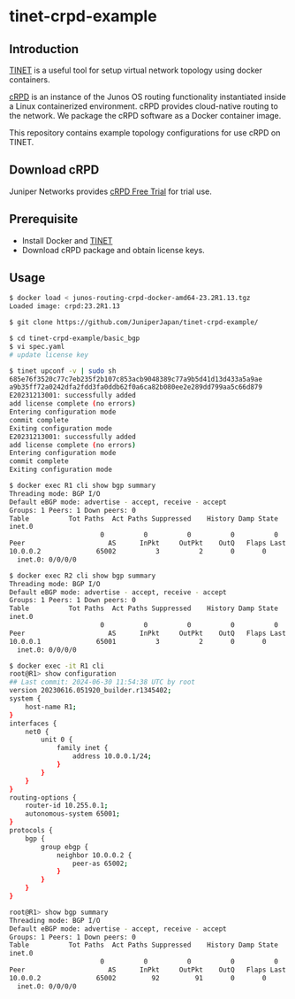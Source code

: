 # tinet-crpd-example
## Introduction

[TINET](https://github.com/tinynetwork/tinet) is a useful tool for setup virtual network topology using docker containers.

[cRPD](https://www.juniper.net/us/en/products/routers/containerized-routing-protocol-daemon-crpd.html) is an instance of the Junos OS routing functionality instantiated inside a Linux containerized environment. cRPD provides cloud-native routing to the network. We package the cRPD software as a Docker container image.

This repository contains example topology configurations for use cRPD on TINET.

## Download cRPD

Juniper Networks provides [cRPD Free Trial](https://www.juniper.net/us/en/dm/crpd-free-trial.html) for trial use.

## Prerequisite

 * Install Docker and [TINET](https://github.com/tinynetwork/tinet)
 * Download cRPD package and obtain license keys.

## Usage

```sh
$ docker load < junos-routing-crpd-docker-amd64-23.2R1.13.tgz
Loaded image: crpd:23.2R1.13

$ git clone https://github.com/JuniperJapan/tinet-crpd-example/

$ cd tinet-crpd-example/basic_bgp
$ vi spec.yaml
# update license key

$ tinet upconf -v | sudo sh
685e76f3520c77c7eb235f2b107c853acb9048389c77a9b5d41d13d433a5a9ae
a9b35ff72a0242dfa2fdd3fa0ddb62f0a6ca82b080ee2e289dd799aa5c66d879
E20231213001: successfully added
add license complete (no errors)
Entering configuration mode
commit complete
Exiting configuration mode
E20231213001: successfully added
add license complete (no errors)
Entering configuration mode
commit complete
Exiting configuration mode

$ docker exec R1 cli show bgp summary
Threading mode: BGP I/O
Default eBGP mode: advertise - accept, receive - accept
Groups: 1 Peers: 1 Down peers: 0
Table          Tot Paths  Act Paths Suppressed    History Damp State    Pending
inet.0
                       0          0          0          0          0          0
Peer                     AS      InPkt     OutPkt    OutQ   Flaps Last Up/Dwn State|#Active/Received/Accepted/Damped...
10.0.0.2              65002          3          2       0       0           6 Establ
  inet.0: 0/0/0/0

$ docker exec R2 cli show bgp summary
Threading mode: BGP I/O
Default eBGP mode: advertise - accept, receive - accept
Groups: 1 Peers: 1 Down peers: 0
Table          Tot Paths  Act Paths Suppressed    History Damp State    Pending
inet.0
                       0          0          0          0          0          0
Peer                     AS      InPkt     OutPkt    OutQ   Flaps Last Up/Dwn State|#Active/Received/Accepted/Damped...
10.0.0.1              65001          3          2       0       0          11 Establ
  inet.0: 0/0/0/0

$ docker exec -it R1 cli
root@R1> show configuration
## Last commit: 2024-06-30 11:54:38 UTC by root
version 20230616.051920_builder.r1345402;
system {
    host-name R1;
}
interfaces {
    net0 {
        unit 0 {
            family inet {
                address 10.0.0.1/24;
            }
        }
    }
}
routing-options {
    router-id 10.255.0.1;
    autonomous-system 65001;
}
protocols {
    bgp {
        group ebgp {
            neighbor 10.0.0.2 {
                peer-as 65002;
            }
        }
    }
}

root@R1> show bgp summary
Threading mode: BGP I/O
Default eBGP mode: advertise - accept, receive - accept
Groups: 1 Peers: 1 Down peers: 0
Table          Tot Paths  Act Paths Suppressed    History Damp State    Pending
inet.0
                       0          0          0          0          0          0
Peer                     AS      InPkt     OutPkt    OutQ   Flaps Last Up/Dwn State|#Active/Received/Accepted/Damped...
10.0.0.2              65002         92         91       0       0       40:06 Establ
  inet.0: 0/0/0/0
```
